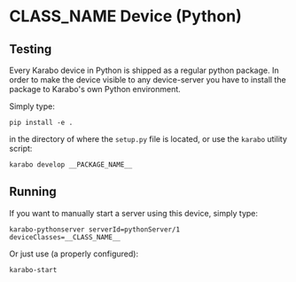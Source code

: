 # __CLASS_NAME__ Device (Python)

## Testing

Every Karabo device in Python is shipped as a regular python package.
In order to make the device visible to any device-server you have to install
the package to Karabo's own Python environment.

Simply type:

``pip install -e .``

in the directory of where the ``setup.py`` file is located, or use the ``karabo``
utility script:

``karabo develop __PACKAGE_NAME__``

## Running

If you want to manually start a server using this device, simply type:

``karabo-pythonserver serverId=pythonServer/1 deviceClasses=__CLASS_NAME__``

Or just use (a properly configured):

``karabo-start``

